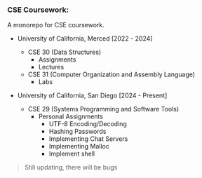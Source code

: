 ### CSE Coursework:

A monorepo for CSE coursework.

- University of California, Merced [2022 - 2024]
	- CSE 30 (Data Structures)
		* Assignments
		* Lectures
	- CSE 31 (Computer Organization and Assembly Language)
		* Labs

- University of California, San Diego [2024 - Present]
	- CSE 29 (Systems Programming and Software Tools)
		* Personal Assignments
			- UTF-8 Encoding/Decoding
			- Hashing Passwords
			- Implementing Chat Servers
			- Implementing Malloc
			- Implement shell


> Still updating, there will be bugs
